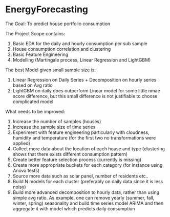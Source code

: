 # EnergyForecasting
The Goal:
To predict house portfolio consumption

The Project Scope contains:
1) Basic EDA for the daily and hourly consumption per sub sample
2) House consumption correlation and clustering
3) Basic Feature Engineering
4) Modelling (Martingale process, Linear Regression and LightGBM)

The best Model given small sample size is:
1) Linear Regression on Daily Series + Decomposition on hourly series based on Avg ratio
2) LightGBM on daily does outperform Linear model for some little nmae score difference, but this small difference is not justifiable to choose complicated model 

What needs to be improved:
1) Increase the number of samples (houses)
2) Increase the sample size of time series
3) Experiment with feature engineering particularly with cloudness, humidity and temperature  (for the first two no transformations were applied)
4) Collect more data about the location of each house and type (clustering shows that there exists different consumption pattern)
5) Create better feature selection process (currently is missing)
6) Create more appropriate buckets for each category (for instance using Anova tests)
7) Source more data such as solar panel, number of residents etc..
8) Build N models for each cluster  (preferably on daily data since it is less noisy)
9) Build more advanced decomposition to hourly data, rather than using simple avg ratio.
As example, one can remove yearly (summer, fall, winter, spring) seasonality and build time series model ARIMA and then
aggregate it with model which predicts daily consumption

